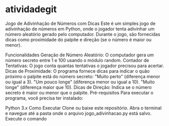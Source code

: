 # atividadegit
Jogo de Adivinhação de Números com Dicas
Este é um simples jogo de adivinhação de números em Python, onde o jogador tenta adivinhar um número aleatório gerado pelo computador. Durante o jogo, são fornecidas dicas como proximidade do palpite e direção (se o número é maior ou menor).

Funcionalidades
Geração de Número Aleatório: O computador gera um número secreto entre 1 e 100 usando o módulo random.
Contador de Tentativas: O jogo conta quantas tentativas o jogador precisou para acertar.
Dicas de Proximidade: O programa fornece dicas para indicar o quão próximo o palpite está do número secreto:
"Muito perto" (diferença menor ou igual a 3).
"Um pouco longe" (diferença menor ou igual a 10).
"Muito longe" (diferença maior que 10).
Dicas de Direção: Indica se o número secreto é maior ou menor que o palpite.
Pré-requisitos
Para executar o programa, você precisa ter instalado:

Python 3.x
Como Executar
Clone ou baixe este repositório.
Abra o terminal e navegue até a pasta onde o arquivo jogo_adivinhacao.py está salvo.
Execute o comando
